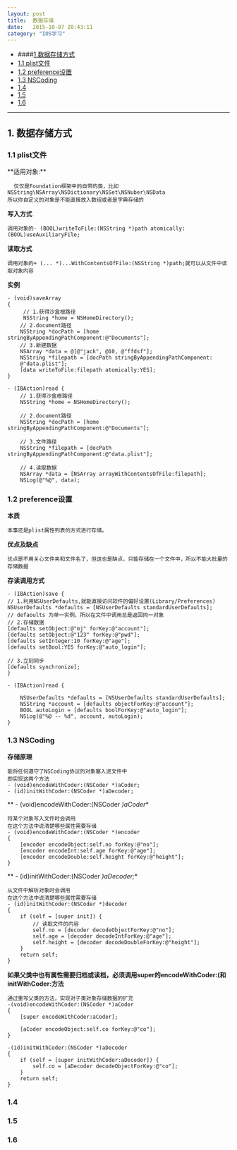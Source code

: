 ```yaml
---
layout: post
title:  数据存储
date:   2015-10-07 20:43:11
category: "IOS学习"
---
```

* ####[1.数据存储方式](#1) 
* [1.1 plist文件](#1.1) 
* [1.2 preference设置](#1.2) 
* [1.3 NSCoding](#1.3)
* [1.4 ](#1.4) 
* [1.5 ](#1.5) 
* [1.6 ](#1.6)

---


<h2 id="1"> 1. 数据存储方式</h2> 

<h3 id="1.1"> 1.1 plist文件</h3> 
**适用对象:** 
	
	  仅仅是Foundation框架中的自带的类，比如
	NSString\NSArray\NSDictionary\NSSet\NSNuber\NSData
	所以你自定义的对象是不能直接放入数组或者是字典存储的
**写入方式**
	
	调用对象的- (BOOL)writeToFile:(NSString *)path atomically:(BOOL)useAuxiliaryFile;
	
**读取方式**

	调用对象的+ (... *)...WithContentsOfFile:(NSString *)path;就可以从文件中读取对象内容
	
**实例**

	- (void)saveArray
	{
		 // 1.获得沙盒根路径
		 NSString *home = NSHomeDirectory();
		// 2.document路径
    	NSString *docPath = [home stringByAppendingPathComponent:@"Documents"];
		// 3.新建数据
    	NSArray *data = @[@"jack", @10, @"ffdsf"];
    	NSString *filepath = [docPath stringByAppendingPathComponent:
    	@"data.plist"];    
    	[data writeToFile:filepath atomically:YES];
	}

	- (IBAction)read {
    	// 1.获得沙盒根路径
    	NSString *home = NSHomeDirectory();
    
    	// 2.document路径
    	NSString *docPath = [home stringByAppendingPathComponent:@"Documents"];
    
    	// 3.文件路径
    	NSString *filepath = [docPath stringByAppendingPathComponent:@"data.plist"];
    
    	// 4.读取数据
    	NSArray *data = [NSArray arrayWithContentsOfFile:filepath];
    	NSLog(@"%@", data);


<h3 id="1.2"> 1.2 preference设置</h3> 

**本质** 
	
	本事还是plist属性列表的方式进行存储。
	
**优点及缺点**

	优点是不用关心文件夹和文件名了，但这也是缺点，只能存储在一个文件中，所以不能大批量的存储数据

**存读调用方式**

	- (IBAction)save {
    // 1.利用NSUserDefaults,就能直接访问软件的偏好设置(Library/Preferences)
    NSUserDefaults *defaults = [NSUserDefaults standardUserDefaults];
    // defaoults 为单一实例，所以在文件中调用总是返回同一对象
    // 2.存储数据
    [defaults setObject:@"mj" forKey:@"account"];
    [defaults setObject:@"123" forKey:@"pwd"];
    [defaults setInteger:10 forKey:@"age"];
    [defaults setBool:YES forKey:@"auto_login"];
    
    // 3.立刻同步
    [defaults synchronize];
    }

	- (IBAction)read {
	
    	NSUserDefaults *defaults = [NSUserDefaults standardUserDefaults];
    	NSString *account = [defaults objectForKey:@"account"];
    	BOOL autoLogin = [defaults boolForKey:@"auto_login"];
    	NSLog(@"%@ -- %d", account, autoLogin);
	}

<h3 id="1.3"> 1.3 NSCoding</h3> 

**存储原理**
	
	能将任何遵守了NSCoding协议的对象塞入进文件中
	即实现这两个方法
	- (void)encodeWithCoder:(NSCoder *)aCoder;
	- (id)initWithCoder:(NSCoder *)aDecoder;
** - (void)encodeWithCoder:(NSCoder *)aCoder**
	
	将某个对象写入文件时会调用
	在这个方法中说清楚哪些属性需要存储
	- (void)encodeWithCoder:(NSCoder *)encoder
	{
    	[encoder encodeObject:self.no forKey:@"no"];
    	[encoder encodeInt:self.age forKey:@"age"];
    	[encoder encodeDouble:self.height forKey:@"height"];
	}
** - (id)initWithCoder:(NSCoder *)aDecoder;**

	从文件中解析对象时会调用
	在这个方法中说清楚哪些属性需要存储
	- (id)initWithCoder:(NSCoder *)decoder
	{
    	if (self = [super init]) {
        	// 读取文件的内容
        	self.no = [decoder decodeObjectForKey:@"no"];
        	self.age = [decoder decodeIntForKey:@"age"];
        	self.height = [decoder decodeDoubleForKey:@"height"];
    	}
    	return self;
    }
**如果父类中也有属性需要归档或读档，必须调用super的encodeWithCoder:(和initWithCoder:方法**

	通过重写父类的方法，实现对子类对象存储数据的扩充
	-(void)encodeWithCoder:(NSCoder *)aCoder
	{
    	[super encodeWithCoder:aCoder];
    
    	[aCoder encodeObject:self.co forKey:@"co"];
	}

	-(id)initWithCoder:(NSCoder *)aDecoder
	{
    	if (self = [super initWithCoder:aDecoder]) {
       		self.co = [aDecoder decodeObjectForKey:@"co"];
    	}
    	return self;
	}

<h3 id="1.4"> 1.4 </h3> 
 
<h3 id="1.5"> 1.5 </h3> 

<h3 id="1.6"> 1.6 </h3> 